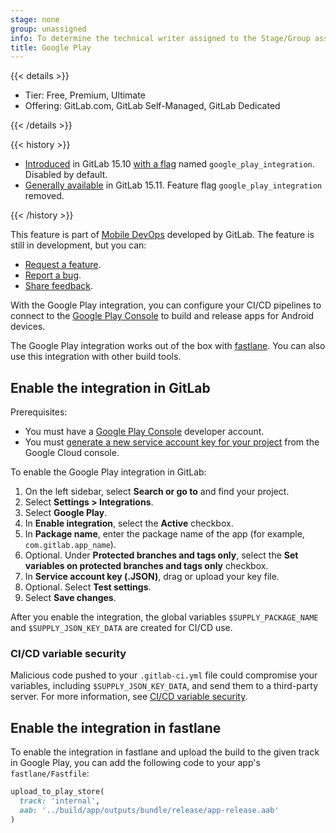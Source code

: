 ```yaml
---
stage: none
group: unassigned
info: To determine the technical writer assigned to the Stage/Group associated with this page, see https://handbook.gitlab.com/handbook/product/ux/technical-writing/#assignments
title: Google Play
---
```


{{< details >}}

- Tier: Free, Premium, Ultimate
- Offering: GitLab.com, GitLab Self-Managed, GitLab Dedicated

{{< /details >}}

{{< history >}}

- [Introduced](https://gitlab.com/gitlab-org/gitlab/-/merge_requests/111621) in GitLab 15.10 [with a flag](../../../administration/feature_flags.md) named `google_play_integration`. Disabled by default.
- [Generally available](https://gitlab.com/gitlab-org/gitlab/-/issues/389611) in GitLab 15.11. Feature flag `google_play_integration` removed.

{{< /history >}}

This feature is part of [Mobile DevOps](../../../ci/mobile_devops/_index.md) developed by GitLab.
The feature is still in development, but you can:

- [Request a feature](https://gitlab.com/gitlab-org/incubation-engineering/mobile-devops/feedback/-/issues/new?issuable_template=feature_request).
- [Report a bug](https://gitlab.com/gitlab-org/incubation-engineering/mobile-devops/feedback/-/issues/new?issuable_template=report_bug).
- [Share feedback](https://gitlab.com/gitlab-org/incubation-engineering/mobile-devops/feedback/-/issues/new?issuable_template=general_feedback).

With the Google Play integration, you can configure your CI/CD pipelines to connect to the [Google Play Console](https://play.google.com/console/developers) to build and release apps for Android devices.

The Google Play integration works out of the box with [fastlane](https://fastlane.tools/). You can also use this integration with other build tools.

## Enable the integration in GitLab

Prerequisites:

- You must have a [Google Play Console](https://play.google.com/console/developers) developer account.
- You must [generate a new service account key for your project](https://developers.google.com/android-publisher/getting_started) from the Google Cloud console.

To enable the Google Play integration in GitLab:

1. On the left sidebar, select **Search or go to** and find your project.
1. Select **Settings > Integrations**.
1. Select **Google Play**.
1. In **Enable integration**, select the **Active** checkbox.
1. In **Package name**, enter the package name of the app (for example, `com.gitlab.app_name`).
1. Optional. Under **Protected branches and tags only**, select the **Set variables on protected branches and tags only** checkbox.
1. In **Service account key (.JSON)**, drag or upload your key file.
1. Optional. Select **Test settings**.
1. Select **Save changes**.

After you enable the integration, the global variables `$SUPPLY_PACKAGE_NAME` and `$SUPPLY_JSON_KEY_DATA` are created for CI/CD use.

### CI/CD variable security

Malicious code pushed to your `.gitlab-ci.yml` file could compromise your variables, including `$SUPPLY_JSON_KEY_DATA`, and send them to a third-party server. For more information, see [CI/CD variable security](../../../ci/variables/_index.md#cicd-variable-security).

## Enable the integration in fastlane

To enable the integration in fastlane and upload the build to the given track in Google Play, you can add the following code to your app's `fastlane/Fastfile`:

```ruby
upload_to_play_store(
  track: 'internal',
  aab: '../build/app/outputs/bundle/release/app-release.aab'
)
```
